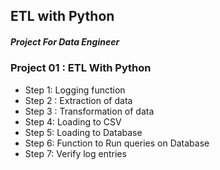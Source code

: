 ## ETL with Python 
##### Project For Data Engineer
### Project 01 : ETL With Python

- Step 1: Logging function
- Step 2 : Extraction of data
- Step 3 : Transformation of data
- Step 4: Loading to CSV
- Step 5: Loading to Database
- Step 6: Function to Run queries on Database
- Step 7: Verify log entries
